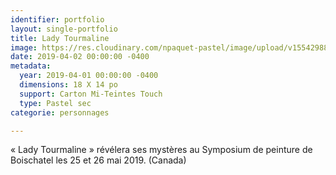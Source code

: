 ```yaml
---
identifier: portfolio
layout: single-portfolio
title: Lady Tourmaline
image: https://res.cloudinary.com/npaquet-pastel/image/upload/v1554298819/IMG_3940.jpg
date: 2019-04-02 00:00:00 -0400
metadata:
  year: 2019-04-01 00:00:00 -0400
  dimensions: 18 X 14 po
  support: Carton Mi-Teintes Touch
  type: Pastel sec
categorie: personnages

---
```

« Lady Tourmaline » révélera ses mystères au Symposium de peinture de Boischatel les 25 et 26 mai 2019. (Canada)